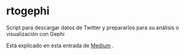 # rtogephi
Script para descargar datos de Twitter y prepararlos para su análisis o visualización con Gephi

Está explicado en esta entrada de <a href="https://medium.com/@jantleon/analizando-la-conversaci%C3%B3n-en-twitter-con-r-y-gephi-501a98a4e64a">Medium</a> .
